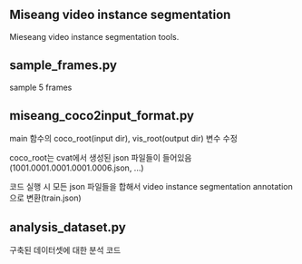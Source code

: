 ## Miseang video instance segmentation
Mieseang video instance segmentation tools.


## sample_frames.py

sample 5 frames

## miseang_coco2input_format.py

main 함수의 coco_root(input dir), vis_root(output dir) 변수 수정

coco_root는 cvat에서 생성된 json 파일들이 들어있음(1001.0001.0001.0001.0006.json, ...)

코드 실행 시 모든 json 파일들을 합해서 video instance segmentation annotation으로 변환(train.json)

## analysis_dataset.py

구축된 데이터셋에 대한 분석 코드
